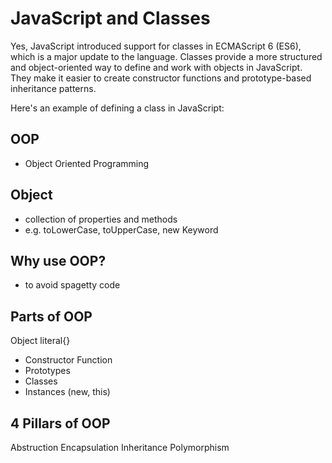 # JavaScript and Classes

Yes, JavaScript introduced support for classes in ECMAScript 6 (ES6), which is a major update to the language. Classes provide a more structured and object-oriented way to define and work with objects in JavaScript. They make it easier to create constructor functions and prototype-based inheritance patterns.

Here's an example of defining a class in JavaScript:

<!--
class Person {
  constructor(name, age) {
    this.name = name;
    this.age = age;
  }

  greet() {
    console.log(`Hello, my name is ${this.name} and I'm ${this.age} years old.`);
  }
}

const person1 = new Person("John", 30);
person1.greet(); // Output: "Hello, my name is John and I'm 30 years old."
 -->

## OOP

- Object Oriented Programming

## Object

- collection of properties and methods
- e.g. toLowerCase, toUpperCase, new Keyword

## Why use OOP?

- to avoid spagetty code

## Parts of OOP

Object literal{}

- Constructor Function
- Prototypes
- Classes
- Instances (new, this)

## 4 Pillars of OOP

Abstruction
Encapsulation
Inheritance
Polymorphism
